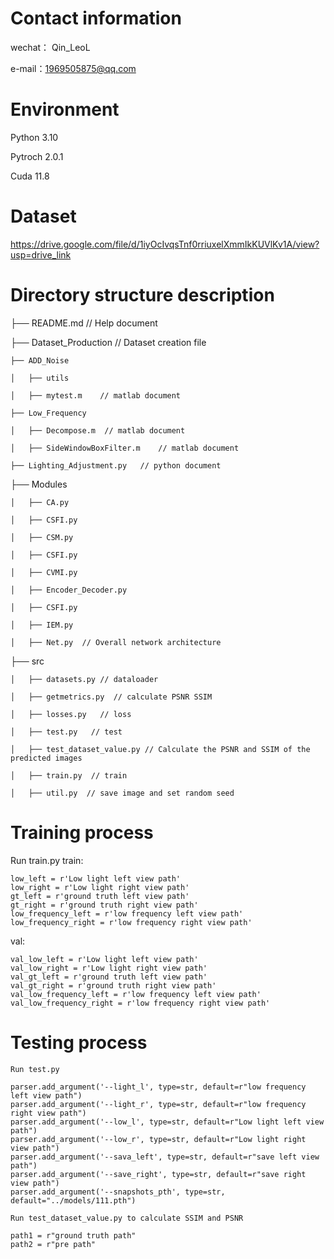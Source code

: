 # Contact information

wechat： Qin_LeoL

e-mail：1969505875@qq.com

# Environment
Python 3.10

Pytroch 2.0.1

Cuda 11.8
# Dataset
https://drive.google.com/file/d/1iyOcIvqsTnf0rriuxelXmmIkKUVlKv1A/view?usp=drive_link
# Directory structure description

├── README.md           // Help document
    
├── Dataset_Production    // Dataset creation file
    
    ├── ADD_Noise             
    
    │   ├── utils
    
    │   ├── mytest.m    // matlab document
    
    ├── Low_Frequency             
    
    │   ├── Decompose.m  // matlab document
    
    │   ├── SideWindowBoxFilter.m    // matlab document
    
    ├── Lighting_Adjustment.py   // python document 
    
├── Modules    
    
    │   ├── CA.py
    
    │   ├── CSFI.py
    
    │   ├── CSM.py
    
    │   ├── CSFI.py
    
    │   ├── CVMI.py
  
    │   ├── Encoder_Decoder.py
    
    │   ├── CSFI.py
    
    │   ├── IEM.py
    
    │   ├── Net.py  // Overall network architecture
    
├── src    
    
    │   ├── datasets.py // dataloader
    
    │   ├── getmetrics.py  // calculate PSNR SSIM
    
    │   ├── losses.py   // loss
    
    │   ├── test.py   // test
    
    │   ├── test_dataset_value.py // Calculate the PSNR and SSIM of the predicted images
  
    │   ├── train.py  // train
    
    │   ├── util.py  // save image and set random seed
    
# Training process
Run train.py
train:

    low_left = r'Low light left view path'
    low_right = r'Low light right view path'
    gt_left = r'ground truth left view path'
    gt_right = r'ground truth right view path'
    low_frequency_left = r'low frequency left view path'
    low_frequency_right = r'low frequency right view path'

val:

    val_low_left = r'Low light left view path'
    val_low_right = r'Low light right view path'
    val_gt_left = r'ground truth left view path'
    val_gt_right = r'ground truth right view path'
    val_low_frequency_left = r'low frequency left view path'
    val_low_frequency_right = r'low frequency right view path'
# Testing process
    Run test.py
    
    parser.add_argument('--light_l', type=str, default=r"low frequency left view path")
    parser.add_argument('--light_r', type=str, default=r"low frequency right view path")
    parser.add_argument('--low_l', type=str, default=r"Low light left view path")
    parser.add_argument('--low_r', type=str, default=r"Low light right view path")
    parser.add_argument('--sava_left', type=str, default=r"save left view path")
    parser.add_argument('--save_right', type=str, default=r"save right view path")
    parser.add_argument('--snapshots_pth', type=str, default="../models/111.pth")

    Run test_dataset_value.py to calculate SSIM and PSNR
    
    path1 = r"ground truth path"
    path2 = r"pre path"
